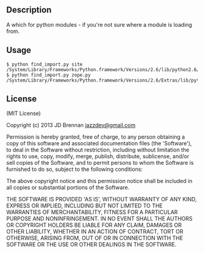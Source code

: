 Description
-----------

A which for python modules - if you're not sure where a module is loading from.

Usage
-------

    $ python find_import.py site 
    /System/Library/Frameworks/Python.framework/Versions/2.6/lib/python2.6/site.py
    $ python find_import.py zope.py
    /System/Library/Frameworks/Python.framework/Versions/2.6/Extras/lib/python/zope/__init__.py

License
-------
(MIT License)

Copyright (c) 2013 JD Brennan jazzdev@gmail.com

Permission is hereby granted, free of charge, to any person obtaining
a copy of this software and associated documentation files (the
'Software'), to deal in the Software without restriction, including
without limitation the rights to use, copy, modify, merge, publish,
distribute, sublicense, and/or sell copies of the Software, and to
permit persons to whom the Software is furnished to do so, subject to
the following conditions:

The above copyright notice and this permission notice shall be
included in all copies or substantial portions of the Software.

THE SOFTWARE IS PROVIDED 'AS IS', WITHOUT WARRANTY OF ANY KIND,
EXPRESS OR IMPLIED, INCLUDING BUT NOT LIMITED TO THE WARRANTIES OF
MERCHANTABILITY, FITNESS FOR A PARTICULAR PURPOSE AND NONINFRINGEMENT.
IN NO EVENT SHALL THE AUTHORS OR COPYRIGHT HOLDERS BE LIABLE FOR ANY
CLAIM, DAMAGES OR OTHER LIABILITY, WHETHER IN AN ACTION OF CONTRACT,
TORT OR OTHERWISE, ARISING FROM, OUT OF OR IN CONNECTION WITH THE
SOFTWARE OR THE USE OR OTHER DEALINGS IN THE SOFTWARE.